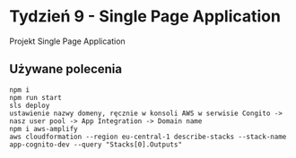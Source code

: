 # Tydzień 9 - Single Page Application

Projekt Single Page Application

## Używane polecenia
```
npm i
npm run start
sls deploy
ustawienie nazwy domeny, ręcznie w konsoli AWS w serwisie Congito -> nasz user pool -> App Integration -> Domain name
npm i aws-amplify
aws cloudformation --region eu-central-1 describe-stacks --stack-name app-cognito-dev --query "Stacks[0].Outputs"
```